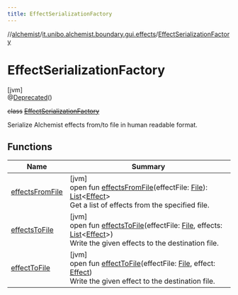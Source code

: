 ```yaml
---
title: EffectSerializationFactory
---
```

//[alchemist](../../../index.html)/[it.unibo.alchemist.boundary.gui.effects](../index.html)/[EffectSerializationFactory](index.html)



# EffectSerializationFactory



[jvm]\
@[Deprecated](https://docs.oracle.com/javase/8/docs/api/java/lang/Deprecated.html)()



~~class~~ [~~EffectSerializationFactory~~](index.html)

Serialize Alchemist effects from/to file in human readable format.



## Functions


| Name | Summary |
|---|---|
| [effectsFromFile](effects-from-file.html) | [jvm]<br>open fun [effectsFromFile](effects-from-file.html)(effectFile: [File](https://docs.oracle.com/javase/8/docs/api/java/io/File.html)): [List](https://docs.oracle.com/javase/8/docs/api/java/util/List.html)<[Effect](../-effect/index.html)><br>Get a list of effects from the specified file. |
| [effectsToFile](effects-to-file.html) | [jvm]<br>open fun [effectsToFile](effects-to-file.html)(effectFile: [File](https://docs.oracle.com/javase/8/docs/api/java/io/File.html), effects: [List](https://docs.oracle.com/javase/8/docs/api/java/util/List.html)<[Effect](../-effect/index.html)>)<br>Write the given effects to the destination file. |
| [effectToFile](effect-to-file.html) | [jvm]<br>open fun [effectToFile](effect-to-file.html)(effectFile: [File](https://docs.oracle.com/javase/8/docs/api/java/io/File.html), effect: [Effect](../-effect/index.html))<br>Write the given effect to the destination file. |

